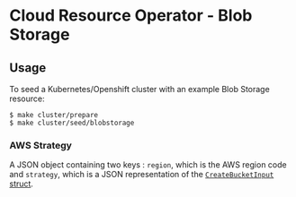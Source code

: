 # Cloud Resource Operator - Blob Storage

## Usage
To seed a Kubernetes/Openshift cluster with an example Blob Storage resource:
```
$ make cluster/prepare 
$ make cluster/seed/blobstorage
```

### AWS Strategy
A JSON object containing two keys : `region`, which is the AWS region code and `strategy`, which is a JSON representation of the [`CreateBucketInput` struct](https://docs.aws.amazon.com/sdk-for-go/api/service/s3/#CreateBucketInput).